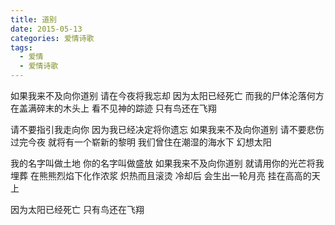 ```yaml
---
title: 道别
date: 2015-05-13
categories: 爱情诗歌
tags:
  - 爱情
  - 爱情诗歌
---
```


如果我来不及向你道别
请在今夜将我忘却
因为太阳已经死亡
而我的尸体沦落何方
在盖满碎末的木头上
看不见神的踪迹
只有鸟还在飞翔
<!--more-->
请不要指引我走向你
因为我已经决定将你遗忘
如果我来不及向你道别
请不要悲伤
过完今夜
就将有一个崭新的黎明
我们曾住在潮湿的海水下
幻想太阳

我的名字叫做土地
你的名字叫做盛放
如果我来不及向你道别
就请用你的光芒将我埋葬
在熊熊烈焰下化作浓浆
炽热而且滚烫
冷却后
会生出一轮月亮
挂在高高的天上

因为太阳已经死亡
只有鸟还在飞翔